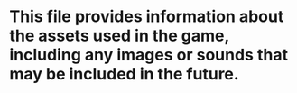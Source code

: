 # This file provides information about the assets used in the game, including any images or sounds that may be included in the future.